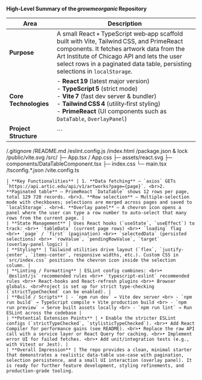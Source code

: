 **High‑Level Summary of the *growmeorganic* Repository**

| Area | Description |
|------|-------------|
| **Purpose** | A small React + TypeScript web‑app scaffold built with Vite, Tailwind CSS, and PrimeReact components. It fetches artwork data from the Art Institute of Chicago API and lets the user select rows in a paginated data table, persisting selections in `localStorage`. |
| **Core Technologies** | - **React 19** (latest major version) <br> - **TypeScript 5** (strict mode) <br> - **Vite 7** (fast dev server & bundler) <br> - **Tailwind CSS 4** (utility‑first styling) <br> - **PrimeReact** (UI components such as `DataTable`, `OverlayPanel`) |
| **Project Structure** | ```
/.gitignore
/README.md
/eslint.config.js
/index.html
/package.json & lock
/public/vite.svg
/src/
   ├─ App.tsx / App.css
   ├─ assets/react.svg
   ├─ components/DataTableComponent.tsx
   ├─ index.css
   └─ main.tsx
/tsconfig.*.json
/vite.config.ts
``` |
| **Key Functionalities** | 1. **Data fetching** – `axios` GETs `https://api.artic.edu/api/v1/artworks?page={page}`. <br>2. **Paginated table** – PrimeReact `DataTable` shows 12 rows per page, total 129 720 records. <br>3. **Row selection** – Multiple‑selection mode with checkboxes; selections are merged across pages and saved to `localStorage`. <br>4. **Overlay panel** – A chevron icon opens a panel where the user can type a row number to auto‑select that many rows from the current page. |
| **State Management** | Uses React hooks (`useState`, `useEffect`) to track: <br>• `tableData` (current page rows) <br>• `loading` flag <br>• `page` / `first` (pagination) <br>• `selectedData` (persisted selections) <br>• `rowValue`, `pendingRowValue`, `target` (overlay‑panel logic) |
| **Styling** | Tailwind utilities drive layout (`flex`, `justify-center`, `items-center`, responsive widths, etc.). Custom CSS in `src/index.css` positions the chevron icon inside the selection column. |
| **Linting / Formatting** | ESLint config combines: <br>• `@eslint/js` recommended rules <br>• `typescript-eslint` recommended rules <br>• React‑hooks and React‑refresh plugins <br>• Browser globals. <br>Project is set up for strict type‑checking (`strictTypeChecked` can be enabled). |
| **Build / Scripts** | - `npm run dev` → Vite dev server <br> - `npm run build` → TypeScript compile + Vite production build <br> - `npm run preview` → Serve built assets locally <br> - `npm run lint` → Run ESLint across the codebase |
| **Potential Extension Points** | • Enable the stricter ESLint configs (`strictTypeChecked`, `stylisticTypeChecked`). <br>• Add React Compiler for performance gains (see README). <br>• Replace the raw API call with a service layer or React Query for caching. <br>• Implement error UI for failed fetches. <br>• Add unit/integration tests (e.g., with Vitest or Jest). |
| **Overall Impression** | The repo provides a clean, minimal starter that demonstrates a realistic data‑table use‑case with pagination, selection persistence, and a small UI interaction (overlay panel). It is ready for further feature development, styling refinements, and production‑grade tooling.
